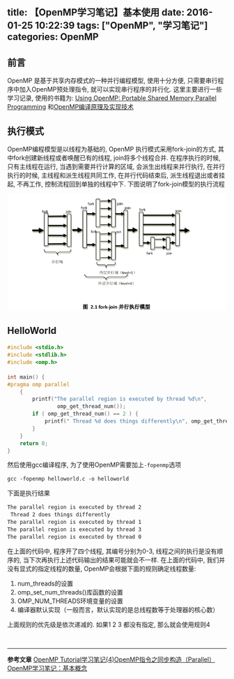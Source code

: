 title: 【OpenMP学习笔记】基本使用
date: 2016-01-25 10:22:39
tags: ["OpenMP", "学习笔记"]
categories: OpenMP
---
## 前言
OpenMP 是基于共享内存模式的一种并行编程模型, 使用十分方便, 只需要串行程序中加入OpenMP预处理指令, 就可以实现串行程序的并行化. 这里主要进行一些学习记录, 使用的书籍为: [Using OpenMP: Portable Shared Memory Parallel Programming](http://download.csdn.net/detail/zhangjk1993/9416811) 和[OpenMP编译原理及实现技术](http://download.csdn.net/detail/zhangjk1993/9417153) 
<!-- more -->
## 执行模式
OpenMP编程模型是以线程为基础的, OpenMP 执行模式采用fork-join的方式, 其中fork创建新线程或者唤醒已有的线程, join将多个线程合并. 在程序执行的时候, 只有主线程在运行, 当遇到需要并行计算的区域, 会派生出线程来并行执行, 在并行执行的时候, 主线程和派生线程共同工作, 在并行代码结束后, 派生线程退出或者挂起, 不再工作, 控制流程回到单独的线程中下. 下图说明了fork-join模型的执行流程

![图片来自OpenMP编译原理及实现技术](/images/openmp/fork-join.png)

## HelloWorld
```C
#include <stdio.h>
#include <stdlib.h>
#include <omp.h>

int main() {
#pragma omp parallel
    {
        printf("The parallel region is executed by thread %d\n",
                omp_get_thread_num());
        if ( omp_get_thread_num() == 2 ) {
            printf(" Thread %d does things differently\n", omp_get_thread_num());
        }
    }
    return 0;
}
```
然后使用gcc编译程序, 为了使用OpenMP需要加上`-fopenmp`选项
```html
gcc -fopenmp helloworld.c -o helloworld
```
下面是执行结果
```html
The parallel region is executed by thread 2
 Thread 2 does things differently
The parallel region is executed by thread 1
The parallel region is executed by thread 3
The parallel region is executed by thread 0
```
在上面的代码中, 程序开了四个线程, 其编号分别为0-3, 线程之间的执行是没有顺序的, 当下次再执行上述代码输出的结果可能就会不一样. 在上面的代码中, 我们并没有显式的指定线程的数量, OpenMP会根据下面的规则确定线程数量:
1. num_threads的设置
2. omp_set_num_threads()库函数的设置
3. OMP_NUM_THREADS环境变量的设置
4. 编译器默认实现（一般而言，默认实现的是总线程数等于处理器的核心数）

上面规则的优先级是依次递减的. 如果1 2 3 都没有指定, 那么就会使用规则4

<br />

---
__参考文章__
[OpenMP Tutorial学习笔记(4)OpenMP指令之同步构造（Parallel）](http://blog.csdn.net/gengshenghong/article/details/6956878)  
[OpenMP学习笔记：基本概念](http://xsk.tehon.org/den/index.php/category/tech/openmp-notes-foundation.html)
